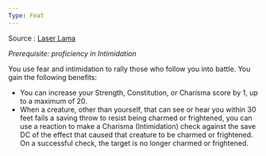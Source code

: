 ```yaml
---
Type: Feat
---
```

Source : [Laser Lama](https://drive.google.com/file/d/1SxoJiBC7ATqRekbWsARZt5BgNTUJsQQy/view)

*Prerequisite: proficiency in Intimidation*

You use fear and intimidation to rally those who follow you into battle. You gain the following benefits:
- You can increase your Strength, Constitution, or Charisma score by 1, up to a maximum of 20.
- When a creature, other than yourself, that can see or hear you within 30 feet fails a saving throw to resist being charmed or frightened, you can use a reaction to make a Charisma (Intimidation) check against the save DC of the effect that caused that creature to be charmed or frightened. On a successful check, the target is no longer charmed or frightened.